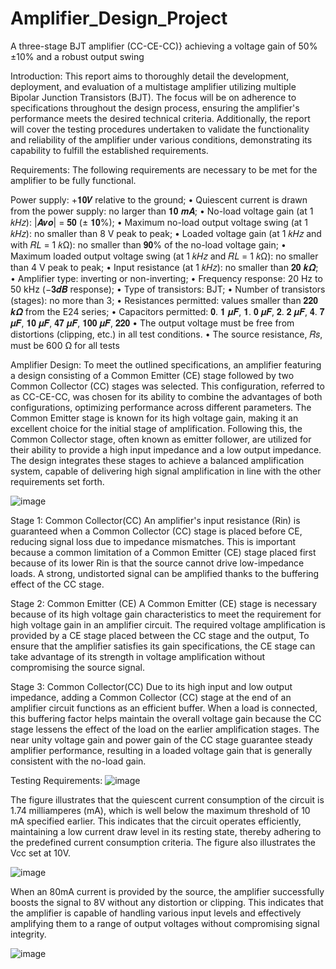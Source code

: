 # Amplifier_Design_Project
A three-stage BJT amplifier (CC-CE-CC)} achieving a voltage gain of 50%±10% and a robust output swing

Introduction: 
This report aims to thoroughly detail the development, deployment, and evaluation of a multistage amplifier utilizing multiple Bipolar Junction Transistors (BJT). The focus will be on adherence to specifications throughout the design process, ensuring the amplifier's performance meets the desired technical criteria. Additionally, the report will cover the testing procedures undertaken to validate the functionality and reliability of the amplifier under various conditions, demonstrating its capability to fulfill the established requirements.

Requirements: 
The following requirements are necessary to be met for the amplifier to be fully functional.

Power supply: +𝟏𝟎𝑽 relative to the ground;
• Quiescent current is drawn from the power supply: no larger than 𝟏𝟎 𝒎𝑨;
• No-load voltage gain (at 1 𝑘𝐻𝑧): |𝑨𝒗𝒐| = 𝟓𝟎 (± 𝟏𝟎%);
• Maximum no-load output voltage swing (at 1 𝑘𝐻𝑧): no smaller than 8 V peak to peak;
• Loaded voltage gain (at 1 𝑘𝐻𝑧 and with 𝑅𝐿 = 1 𝑘Ω): no smaller than 𝟗𝟎% of the no-load
voltage gain;
• Maximum loaded output voltage swing (at 1 𝑘𝐻𝑧 and 𝑅𝐿 = 1 𝑘Ω): no smaller than 4 V peak
to peak;
• Input resistance (at 1 𝑘𝐻𝑧): no smaller than 𝟐𝟎 𝒌𝜴;
• Amplifier type: inverting or non-inverting;
• Frequency response: 20 Hz to 50 kHz (−𝟑𝒅𝑩 response);
• Type of transistors: BJT;
• Number of transistors (stages): no more than 3;
• Resistances permitted: values smaller than 𝟐𝟐𝟎 𝒌𝜴 from the E24 series;
• Capacitors permitted: 𝟎. 𝟏 𝝁𝑭, 𝟏. 𝟎 𝝁𝑭, 𝟐. 𝟐 𝝁𝑭, 𝟒. 𝟕 𝝁𝑭, 𝟏𝟎 𝝁𝑭, 𝟒𝟕 𝝁𝑭, 𝟏𝟎𝟎 𝝁𝑭, 𝟐𝟐𝟎 
• The output voltage must be free from distortions (clipping, etc.) in all test conditions.
• The source resistance, 𝑅𝑠, must be 600 Ω for all tests

Amplifier Design: 
To meet the outlined specifications, an amplifier featuring a design consisting of a Common Emitter (CE) stage followed by two Common Collector (CC) stages was selected. This configuration, referred to as CC-CE-CC, was chosen for its ability to combine the advantages of both configurations, optimizing performance across different parameters. The Common Emitter stage is known for its high voltage gain, making it an excellent choice for the initial stage of amplification. Following this, the Common Collector stage, often known as emitter follower, are utilized for their ability to provide a high input impedance and a low output impedance. The design integrates these stages to achieve a balanced amplification system, capable of delivering high signal amplification in line with the other requirements set forth.

![image](https://github.com/user-attachments/assets/dc5314f0-f16a-447a-b1ab-56fef90d9a70)


Stage 1: Common Collector(CC)
An amplifier's input resistance (Rin) is guaranteed when a Common Collector (CC) stage is placed before CE, reducing signal loss due to impedance mismatches. This is important because a common limitation of a Common Emitter (CE) stage placed first because of its lower Rin is that the source cannot drive low-impedance loads. A strong, undistorted signal can be amplified thanks to the buffering effect of the CC stage. 

Stage 2: Common Emitter (CE)
A Common Emitter (CE) stage is necessary because of its high voltage gain characteristics to meet the requirement for high voltage gain in an amplifier circuit. The required voltage amplification is provided by a CE stage placed between the CC stage and the output, To ensure that the amplifier satisfies its gain specifications, the CE stage can take advantage of its strength in voltage amplification without compromising the source signal.

Stage 3: Common Collector(CC)
Due to its high input and low output impedance, adding a Common Collector (CC) stage at the end of an amplifier circuit functions as an efficient buffer. When a load is connected, this buffering factor helps maintain the overall voltage gain because the CC stage lessens the effect of the load on the earlier amplification stages. The near unity voltage gain and power gain of the CC stage guarantee steady amplifier performance, resulting in a loaded voltage gain that is generally consistent with the no-load gain.

Testing Requirements: 
![image](https://github.com/user-attachments/assets/11c1ea85-9613-43fe-bacc-7ba52f6e4b06)

The figure illustrates that the quiescent current consumption of the circuit is 1.74 milliamperes (mA), which is well below the maximum threshold of 10 mA specified earlier. This indicates that the circuit operates efficiently, maintaining a low current draw level in its resting state, thereby adhering to the predefined current consumption criteria. The figure also illustrates the Vcc set at 10V.

![image](https://github.com/user-attachments/assets/2e35948f-f203-4294-b5a4-d046a758cbd1)

When an 80mA current is provided by the source, the amplifier successfully boosts the signal to 8V without any distortion or clipping. This indicates that the amplifier is capable of handling various input levels and effectively amplifying them to a range of output voltages without compromising signal integrity.

![image](https://github.com/user-attachments/assets/03d48265-23e8-4bcc-b5c7-12887b26f4a6)

